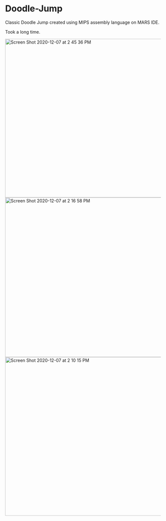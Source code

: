 # Doodle-Jump

Classic Doodle Jump created using MIPS assembly language on MARS IDE.

Took a long time.

<img width="513" alt="Screen Shot 2020-12-07 at 2 45 36 PM" src="https://user-images.githubusercontent.com/44382576/117548999-fbc13380-b005-11eb-8aa8-f48b22172770.png">
<img width="516" alt="Screen Shot 2020-12-07 at 2 16 58 PM" src="https://user-images.githubusercontent.com/44382576/117549001-febc2400-b005-11eb-8564-30727d79ed2f.png">
<img width="513" alt="Screen Shot 2020-12-07 at 2 10 15 PM" src="https://user-images.githubusercontent.com/44382576/117549004-0085e780-b006-11eb-83c9-be24f181ca54.png">
